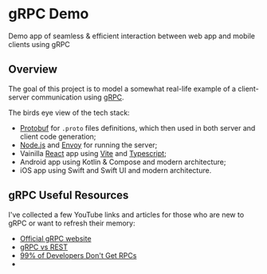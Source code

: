 # gRPC Demo
Demo app of seamless &amp; efficient interaction between web app and mobile clients using gRPC

## Overview
The goal of this project is to model a somewhat real-life example of a client-server communication using [gRPC](https://grpc.io/).

The birds eye view of the tech stack:

- [Protobuf](https://protobuf.dev/) for `.proto` files definitions, which then used in both server and client code generation;
- [Node.js](https://nodejs.org/en/learn/getting-started/introduction-to-nodejs) and [Envoy](https://www.envoyproxy.io/) for running the server;
- Vainilla [React](https://react.dev/) app using [Vite](https://vite.dev/) and [Typescript](https://www.typescriptlang.org/);
- Android app using Kotlin & Compose and modern architecture;
- iOS app using Swift and Swift UI and modern architecture.


## gRPC Useful Resources
I've collected a few YouTube links and articles for those who are new to gRPC or want to refresh their memory:

- [Official gRPC website](https://grpc.io/)
- [gRPC vs REST](https://www.ibm.com/think/topics/grpc-vs-rest)
- [99% of Developers Don't Get RPCs](https://www.youtube.com/watch?v=K4_cgtAe4HM&ab_channel=TheCodingGopher)
- []()
